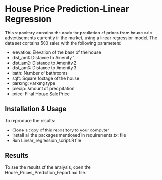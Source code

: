 # House Price Prediction-Linear Regression
This repository contains the code for prediction of prices from house sale advertisements currently in the market, using a linear regression model. The data set contains 500 sales with the following parameters:

* elevation: Elevation of the base of the house
* dist_am1: Distance to Amenity 1
* dist_am2: Distance to Amenity 2
* dist_am3: Distance to Amenity 3
* bath: Number of bathrooms
* sqft: Square footage of the house
* parking: Parking type
* precip: Amount of precipitation
* price: Final House Sale Price

## Installation & Usage
To reproduce the results:

* Clone a copy of this repository to your computer
* Install all the packages mentioned in requirements.txt file
* Run Linear_regression_script.R file

## Results
To see the results of the analysis, open the House_Prices_Prediction_Report.md file.
